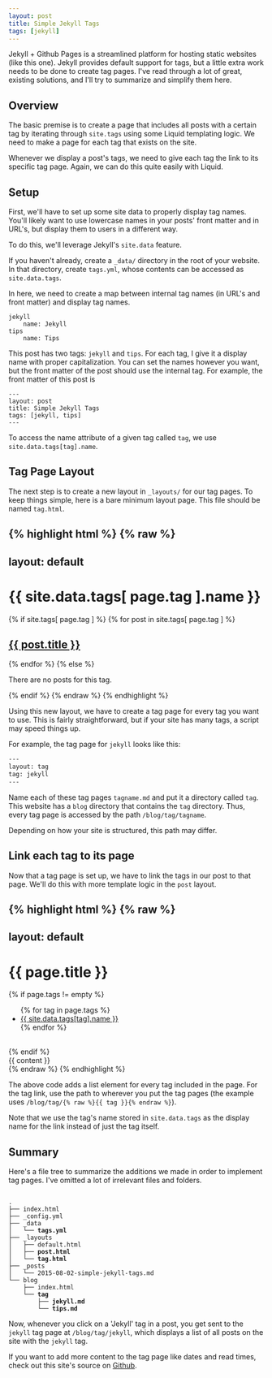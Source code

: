 ```yaml
---
layout: post
title: Simple Jekyll Tags
tags: [jekyll]
---
```


Jekyll + Github Pages is a streamlined platform for hosting static websites (like this one). Jekyll provides default support for tags, but a little extra work needs to be done to create tag pages. I've read through a lot of great, existing solutions, and I'll try to summarize and simplify them here.

<!--excerpt-->

## Overview

The basic premise is to create a page that includes all posts with a certain tag by iterating through `site.tags` using some Liquid templating logic. We need to make a page for each tag that exists on the site.

Whenever we display a post's tags, we need to give each tag the link to its specific tag page. Again, we can do this quite easily with Liquid.

## Setup

First, we'll have to set up some site data to properly display tag names. You'll likely want to use lowercase names in your posts' front matter and in URL's, but display them to users in a different way.

To do this, we'll leverage Jekyll's `site.data` feature.

If you haven't already, create a `_data/` directory in the root of your website. In that directory, create `tags.yml`, whose contents can be accessed as `site.data.tags`.

In here, we need to create a map between internal tag names (in URL's and front matter) and display tag names.

~~~
jekyll
	name: Jekyll
tips
	name: Tips
~~~

This post has two tags: `jekyll` and `tips`. For each tag, I give it a display name with proper capitalization. You can set the names however you want, but the front matter of the post should use the internal tag. For example, the front matter of this post is

~~~
---
layout: post
title: Simple Jekyll Tags
tags: [jekyll, tips]
---
~~~

To access the name attribute of a given tag called `tag`, we use `site.data.tags[tag].name`.

## Tag Page Layout

The next step is to create a new layout in `_layouts/` for our tag pages. To keep things simple, here is a bare minimum layout page. This file should be named `tag.html`.

{% highlight html %} {% raw %}
---
layout: default
---

<h1>{{ site.data.tags[ page.tag ].name }}</h1>

{% if site.tags[ page.tag ] %}
  {% for post in site.tags[ page.tag ] %}
  <a href="{{ post.url }}">
    <h2>{{ post.title }}</h2>
  </a>
  {% endfor %}
{% else %}
  <p>There are no posts for this tag.</p>
{% endif %}
{% endraw %} {% endhighlight %} 

Using this new layout, we have to create a tag page for every tag you want to use. This is fairly straightforward, but if your site has many tags, a script may speed things up.

For example, the tag page for `jekyll` looks like this:

~~~html
---
layout: tag
tag: jekyll
---
~~~

Name each of these tag pages `tagname.md` and put it a directory called `tag`. This website has a `blog` directory that contains the `tag` directory. Thus, every tag page is accessed by the path `/blog/tag/tagname`.

Depending on how your site is structured, this path may differ.

## Link each tag to its page

Now that a tag page is set up, we have to link the tags in our post to that page. We'll do this with more template logic in the `post` layout.

{% highlight html %} {% raw %}
---
layout: default
---

<h1>{{ page.title }}</h1>

{% if page.tags != empty %}
<ul class="tags">
  {% for tag in page.tags %}
  <li>
    <a href="/blog/tag/{{ tag }}">{{ site.data.tags[tag].name }}</a>
  </li>{% endfor %}
</ul><br>
{% endif %}

<article>
  {{ content }}
</article>
{% endraw %} {% endhighlight %}

The above code adds a list element for every tag included in the page. For the tag link, use the path to wherever you put the tag pages (the example uses `/blog/tag/{% raw %}{{ tag }}{% endraw %}`).

Note that we use the tag's name stored in `site.data.tags` as the display name for the link instead of just the tag itself.

## Summary

Here's a file tree to summarize the additions we made in order to implement tag pages. I've omitted a lot of irrelevant files and folders.

<pre><code>
.
├── index.html
├── _config.yml
├── _data
│   └── <b>tags.yml</b>
├── _layouts
│   ├── default.html
│   ├── <b>post.html</b>
│   └── <b>tag.html</b>
├── _posts
│   └── 2015-08-02-simple-jekyll-tags.md
└── blog
    ├── index.html
    └── <b>tag</b>
        ├── <b>jekyll.md</b>
        └── <b>tips.md</b>
</code></pre>

Now, whenever you click on a 'Jekyll' tag in a post, you get sent to the `jekyll` tag page at `/blog/tag/jekyll`, which displays a list of all posts on the site with the `jekyll` tag.

If you want to add more content to the tag page like dates and read times, check out this site's source on [Github](https://github.com/zhaorz/zhaorz.github.io).
























